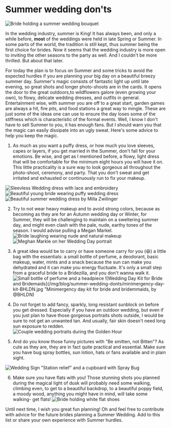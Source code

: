 # Summer wedding don'ts

![Bride holding a summer wedding bouquet](/img/blog/summer-wedding-donts/bride-holding-wedding-bouquet.jpg "Summer Wedding. Photo by Chloe Jackman Photography")

In the wedding industry, summer is King!
It has always been, and only a while before, **most** of the weddings were held in late Spring or Summer. In some parts of the world, the tradition is still kept, thus summer being the first choice for brides. Now it seems that the wedding industry is more open to inviting the other seasons to the party as well. And I couldn't be more thrilled. But about that later.

For today the plan is to focus on Summer and some tricks to avoid the expected hurdles if you are planning your big day on a beautiful breezy summer day.
Summer's magic consists of fantastic light up until late evening, so great shots and longer photo-shoots are in the cards. It opens the door to the great outdoors,to wildflowers galore (even growing your own), to flowy, delicate wedding dresses, and outfits in general. Entertainment wise, with summer you are off to a great start, garden games are always a hit, fire pits, and food stations a great way to mingle. These are just some of the ideas one can use to ensure the day loses some of the stiffness which is characteristic of the formal events.
Well, I know I don't have to sell Summer to you, it has enough fans. But I should warn you that the magic can easily dissipate into an ugly sweat.
Here's some advice to help you keep the magic.

1. As much as you want a puffy dress, or how much you love sleeves, capes or layers, if you get married in the Summer, don't fall for your emotions. Be wise, and get as I mentioned before, a flowy, light dress that will be comfortable for the minimum eight hours you will have it on.
This little practicality is a sure way to look gorgeous all throughout the photo-shoot, ceremony, and party. That you don't sweat and get irritated and exhausted or continuously run to fix your makeup.

![Sleevless Wedding dress with lace and embroidery](/img/blog/summer-wedding-donts/alexandra-wedding-dress-lihi-hod-collection.jpg "Alexandra Dress by Lihi Hod")
![Beautiful young bride wearing puffy wedding dress](/img/blog/summer-wedding-donts/puffy-wedding-dress.jpg "Sunshine. Photo by Olivia Bottega")
![Beautiful summer wedding dress by Milla Zwilinger](/img/blog/summer-wedding-donts/milla-zwilinger-wedding-dress.jpg "Milla Zwilinger dress. Photo by Rylee Hitchner via Style Me Pretty")


2. Try to not wear heavy makeup and to avoid strong colors, because as becoming as they are for an Autumn wedding day or Winter, for Summer, they will be challenging to maintain on a sweltering summer day, and might even clash with the pale, nude, earthy tones of the season. I would advise pulling a Megan Markel.
![Bride laughing wearing nude and natural makeup](/img/blog/summer-wedding-donts/woman-wearing-natural-nude-makeup.jpg "Natural nude makeup. Photo by Camille Marciano for Junophoto via Bridal Musingz")
![Meghan Markle on her Wedding Day portrait](/img/blog/summer-wedding-donts/meghan-markle-wedding-day-make-up.jpg "Meghan Markle's Wedding Day natural makeup. Getty Images")


3. A great idea would be to carry or have someone carry for you (😆) a little bag with the essentials: a small bottle of perfume, a deodorant, basic makeup, water, mints and a snack because the sun can make you dehydrated and it can make you energy fluctuate. It's only a small step from a graceful bride to a Bridezilla, and you don't wanna walk it.
![Small bottle of perfume and a headpiece](/img/blog/summer-wedding-donts/small-bottle-of-perfume.jpg "Small Bottle of Perfume. Photo by Thayer Allison Gowdy")
![Wedding Day Kit for Bride and Bridemaids](/img/blog/summer-wedding-donts/minimergency-day-kit-BHLDN.jpg "Minimergency day kit for bride and bridemmaids, by @BHLDN)

4. Do not forget to add fancy, sparkly, long resistant sunblock on before you get dressed. Especially if you have an outdoor wedding, but even if you just plan to have those gorgeous portraits shots outside, I would be sure to not get an unwanted tan. And usually, fair skin doesn't need long sun exposure to redden.
![Couple wedding portraits during the Golden Hour](/img/blog/summer-wedding-donts/golden-hour-shots-by-jamie-tervort-photography.jpg "Golden Hour Magic. Photo by Jamie Tervort")

5. And do you know those funny pictures with "Be smitten, not Bitten"? As cute as they are, they are in fact quite practical and essential. Make sure you have bug spray bottles, sun lotion, hats or fans available and in plain sight.

![Wedding Sign "Station relief" and a cupboard with Spray Bug](/img/blog/summer-wedding-donts/wedding-summer-relief-station.jpg "Relief Sation Cupboard. Photo by Ann-Kathrin Koch Photography")

6. Make sure you have flats with you! Those stunning shots you planned during the magical light of dusk will probably need some walking, climbing even, to get to a beautiful backdrop, to a beautiful poppy field, a moody wood, anything you might have in mind, will take some walking- get flats!
![Bride holding white flat shoes](/img/blog/summer-wedding-donts/wedding-white-flats.jpg "Wedding Day Flats. Photo by Meredith Perdue")

Until next time, I wish you great fun planning!
Oh and feel free to contribute with advice for the future brides planning a Summer Wedding. Add to this list or share your own experience with Summer hurdles.
